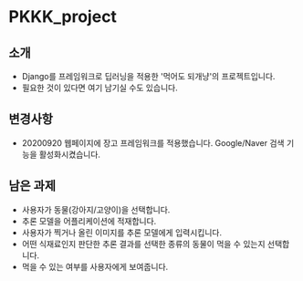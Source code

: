 # PKKK_project

## 소개
  - Django를 프레임워크로 딥러닝을 적용한 '먹어도 되개냥'의 프로젝트입니다.
  - 필요한 것이 있다면 여기 남기실 수도 있습니다. 

## 변경사항
  - 20200920 웹페이지에 장고 프레임워크를 적용했습니다. Google/Naver 검색 기능을 활성화시켰습니다.

## 남은 과제
  - 사용자가 동물(강아지/고양이)을 선택합니다.
  - 추론 모델을 어플리케이션에 적재합니다.
  - 사용자가 찍거나 올린 이미지를 추론 모델에게 입력시킵니다.
  - 어떤 식재료인지 판단한 추론 결과를 선택한 종류의 동물이 먹을 수 있는지 선택합니다.
  - 먹을 수 있는 여부를 사용자에게 보여줍니다.

